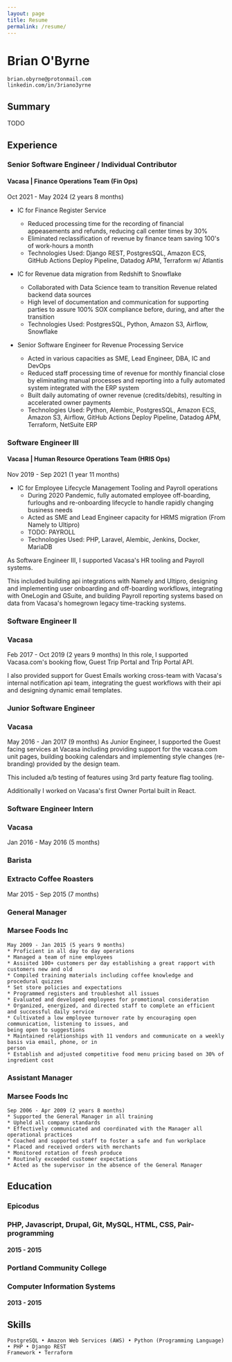 ```yaml
---
layout: page
title: Resume
permalink: /resume/
---
```


# Brian O'Byrne

```
brian.obyrne@protonmail.com 
linkedin.com/in/3riano3yrne
```
## Summary

TODO 
## Experience

### Senior Software Engineer / Individual Contributor
#### Vacasa | Finance Operations Team (Fin Ops)
Oct 2021 - May 2024 (2 years 8 months)

* IC for Finance Register Service
  * Reduced processing time for the recording of financial appeasements and refunds, reducing call center times by 30% 
  * Eliminated reclassification of revenue by finance team saving 100's of work-hours a month 
  * Technologies Used: Django REST, PostgresSQL, Amazon ECS, GitHub Actions Deploy Pipeline, Datadog APM, Terraform w/ Atlantis

* IC for Revenue data migration from Redshift to Snowflake
  * Collaborated with Data Science team to transition Revenue related backend data sources
  * High level of documentation and communication for supporting parties to assure 100% SOX compliance before, during, and after the transition 
  * Technologies Used: PostgresSQL, Python, Amazon S3, Airflow, Snowflake

* Senior Software Engineer for Revenue Processing Service
  * Acted in various capacities as SME, Lead Engineer, DBA, IC and DevOps
  * Reduced staff processing time of revenue for monthly financial close by eliminating manual processes and reporting into a fully automated system integrated with the ERP system
  * Built daily automating of owner revenue (credits/debits), resulting in accelerated owner payments
  * Technologies Used: Python, Alembic, PostgresSQL, Amazon ECS, Amazon S3, Airflow, GitHub Actions Deploy Pipeline, Datadog APM, Terraform, NetSuite ERP

### Software Engineer III
#### Vacasa | Human Resource Operations Team (HRIS Ops)
Nov 2019 - Sep 2021 (1 year 11 months)

* IC for Employee Lifecycle Management Tooling and Payroll operations
  * During 2020 Pandemic, fully automated employee off-boarding, furloughs and re-onboarding lifecycle to handle rapidly changing business needs
  * Acted as SME and Lead Engineer capacity for HRMS migration (From Namely to Ultipro)
  * TODO: PAYROLL
  * Technologies Used: PHP, Laravel, Alembic, Jenkins, Docker, MariaDB
 

As Software Engineer III, I supported Vacasa's HR tooling and Payroll systems.

This included building api integrations with Namely and Ultipro, designing and implementing user
onboarding and off-boarding workflows, integrating with OneLogin and GSuite, and building Payroll
reporting systems based on data from Vacasa's homegrown legacy time-tracking systems.

### Software Engineer II

### Vacasa

Feb 2017 - Oct 2019 (2 years 9 months)
In this role, I supported Vacasa.com's booking flow, Guest Trip Portal and Trip Portal API.

I also provided support for Guest Emails working cross-team with Vacasa's internal notification api
team, integrating the guest workflows with their api and designing dynamic email templates.

### Junior Software Engineer

### Vacasa

May 2016 - Jan 2017 (9 months)
As Junior Engineer, I supported the Guest facing services at Vacasa including providing support for
the vacasa.com unit pages, building booking calendars and implementing style changes (re-branding)
provided by the design team.

This included a/b testing of features using 3rd party feature flag tooling.

Additionally I worked on Vacasa's first Owner Portal built in React.

### Software Engineer Intern

### Vacasa

Jan 2016 - May 2016 (5 months)

### Barista

### Extracto Coffee Roasters

Mar 2015 - Sep 2015 (7 months)

### General Manager


### Marsee Foods Inc

```
May 2009 - Jan 2015 (5 years 9 months)
* Proficient in all day to day operations
* Managed a team of nine employees
* Assisted 100+ customers per day establishing a great rapport with customers new and old
* Compiled training materials including coffee knowledge and procedural quizzes
* Set store policies and expectations
* Programmed registers and troubleshot all issues
* Evaluated and developed employees for promotional consideration
* Organized, energized, and directed staff to complete an efficient and successful daily service
* Cultivated a low employee turnover rate by encouraging open communication, listening to issues, and
being open to suggestions
* Maintained relationships with 11 vendors and communicate on a weekly basis via email, phone, or in
person
* Establish and adjusted competitive food menu pricing based on 30% of ingredient cost
```
### Assistant Manager

### Marsee Foods Inc

```
Sep 2006 - Apr 2009 (2 years 8 months)
* Supported the General Manager in all training
* Upheld all company standards
* Effectively communicated and coordinated with the Manager all operational practices
* Coached and supported staff to foster a safe and fun workplace
* Placed and received orders with merchants
* Monitored rotation of fresh produce
* Routinely exceeded customer expectations
* Acted as the supervisor in the absence of the General Manager
```
## Education

### Epicodus

### PHP, Javascript, Drupal, Git, MySQL, HTML, CSS, Pair-programming

#### 2015 - 2015

### Portland Community College

### Computer Information Systems

#### 2013 - 2015

## Skills

```
PostgreSQL • Amazon Web Services (AWS) • Python (Programming Language) • PHP • Django REST
Framework • Terraform
```
